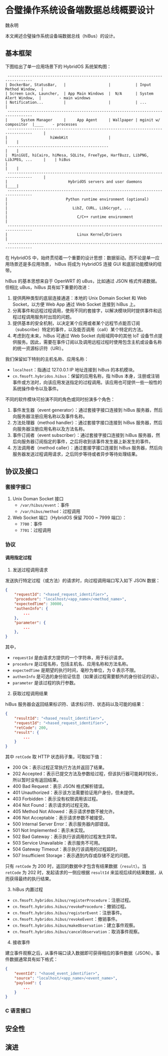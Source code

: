 # 合璧操作系统设备端数据总线概要设计

魏永明

本文阐述合璧操作系统设备端数据总线（hiBus）的设计。

## 基本框架

下图给出了单一应用场景下的 HybridOS 系统架构图：

```
 ---------------------------------------------------------------------------------
| DockerBar, StatusBar,   |                   |           | Input Method Window,  |
| Screen Lock, Launcher,  | App Main Windows  |  N/A      | System Alert Window,  |        - main windows
| Notification...         |                   |           | ...                   |
 ---------------------------------------------------------------------------------
|      System Manager     |     App Agent     | Wallpaper | mginit w/ compositor  |____    - processes
 ---------------------------------------------------------------------------------     |
|                   hiWebKit                  |                                   |    |
 ---------------------------------------------                                    |    |
|  MiniGUI, hiCairo, hiMesa, SQLite, FreeType, HarfBuzz, LibPNG, LibJPEG, ...     |    | hiBus
|                                                                                 |    |
 ---------------------------------------------------------------------------------     |
|                           HybridOS servers and user daemons                     |____|
 ---------------------------------------------------------------------------------
|                          Python runtime environment (optional)                  |
|                             LibZ, CURL, LibGcrypt, ...                          |
|                               C/C++ runtime environment                         |
 ---------------------------------------------------------------------------------
|                               Linux Kernel/Drivers                              |
 ---------------------------------------------------------------------------------
```

在 HybridOS 中，始终贯彻着一个重要的设计思想：数据驱动。而不论是单一应用场景还是多应用场景，
hiBus 将成为 HybridOS 连接 GUI 和底层功能模块的纽带。

hiBus 的基本思想来自于 OpenWRT 的 uBus，比如通过 JSON 格式传递数据。但相比 uBus，hiBus 具有如下重要的改进：

1. 提供两种类型的底层连接通道：本地的 Unix Domain Socket 和 Web Socket，以方便 Web App 通过 Web Socket 连接到 hiBus 上。
1. 分离事件和远程过程调用，使用不同的套接字，以解决模块同时提供事件和远程过程调用服务时出现的问题。
1. 提供基本的安全机制，以决定某个应用或者某个远程节点能否订阅（subscribe）特定的事件，以及能否调用（call）某个特定的方法。
1. 考虑到在未来，hiBus 可通过 Web Socket 向局域网中的其他 IoT 设备节点提供服务。因此，需要在事件订阅以及调用远程过程时使用包含主机或设备名称的统一资源标识符（URI）。

我们保留如下特别的主机名称、应用名称：

- `localhost`：指通过 127.0.0.1 IP 地址连接到 hiBus 的本机模块。
- `cn.fmsoft.hybridos.hibus`：保留的应用名称，指 hiBus 本身，注册或注销事件或方法时，向该应用发送指定的过程调用。该应用也可提供一些一般性的系统操作命令以及事件。

不同的软件模块可扮演不同的角色或同时扮演多个角色：

1. 事件发生器（event generator）：通过套接字接口连接到 hiBus 服务器，然后向服务器注册应用名称以及事件名称。
1. 方法处理器（method handler）：通过套接字接口连接到 hiBus 服务器，然后向服务器注册应用名称以及方法名称。
1. 事件订阅者（event subscriber）：通过套接字接口连接到 hiBus 服务器，然后向服务器订阅指定的事件，之后将收到该事件发生器上新发生的事件。
1. 方法调用者（method caller）：通过套接字接口连接到 hiBus 服务器，然后向服务器发送过程调用请求，之后同步等待或者异步等待处理结果。

## 协议及接口

### 套接字接口

1. Unix Doman Socket 接口
   - `/var/hibus/event`：事件
   - `/var/hibus/method`：过程调用
1. Web Socket 端口（HybridOS 保留 7000 ~ 7999 端口）：
   - `7700`：事件
   - `7701`：过程调用

### 协议

#### 调用指定过程

1) 发送过程调用请求

发送执行特定过程（或方法）的请求时，向过程调用端口写入如下 JSON 数据：

```json
{
    "requestId": "<hased_request_identifier>",
    "procedure": "localhost/<app_name>/<method_name>",
    "expectedTime": 30000,
    "authenInfo": {
        ...
    },
    "parameter": {
        ...
    },
}
```

其中，
   - `requestId` 是由请求方提供的一个字符串，用于标识请求。
   - `procedure` 是过程名称，包括主机名、应用名称和方法名称。
   - `expectedTime` 是期望的执行时间，毫秒为单位，为 0 表示不限。
   - `authenInfo` 是可选的身份验证信息（如果该过程需要额外的身份验证的话）。
   - `parameter` 是该过程的执行参数。

2) 获取过程调用结果

hiBus 服务器会返回结果标识符、请求标识符、状态码以及可能的结果：

```json
{
    "resultId": "<hased_result_identifier>",
    "requestId": "<hased_request_identifier>",
    "retCode": 200,
    "result": {
        ...
    }
}
```

其中 `retCode` 取 HTTP 状态码子集，可取如下值：

   - 200 Ok：表示过程正常执行方法并返回了结果。
   - 202 Accepted：表示已提交方法及参数给过程，但该执行器可能耗时较长，所以暂时没有返回结果。
   - 400 Bad Request：表示 JSON 格式解析错误。
   - 401 Unauthorized：表示该方法需要验证用户身份，但未提供。
   - 403 Forbidden：表示没有权限调用该过程。
   - 404 Not Found：表示请求的过程无效。
   - 405 Method Not Allowed：表示请求参数不被允许。
   - 406 Not Acceptable：表示请求参数不被接受。
   - 500 Internal Server Error：表示服务器内部错误。
   - 501 Not Implemented：表示未实现。
   - 502 Bad Gateway：表示执行该调用的过程发生异常。
   - 503 Service Unavailable：表示服务不可用。
   - 504 Gateway Timeout：表示执行该调用的过程超时。
   - 507 Insufficient Storage：表示遇到内存或存储不足的问题。

只有 `retCode` 为 200 时，返回的数据中才包含有结果数据（`result`）。当 `retCode` 为 202 时，发起请求的一侧应根据 `resultId` 来监视后续的结果数据，从而获得最终的执行结果。

3) hiBus 内置过程

- `cn.fmsoft.hybridos.hibus/registerProcedure`：注册过程。
- `cn.fmsoft.hybridos.hibus/revokeProcedure`：撤销过程。
- `cn.fmsoft.hybridos.hibus/registerEvent`：注册事件。
- `cn.fmsoft.hybridos.hibus/revokeEvent`：撤销事件。
- `cn.fmsoft.hybridos.hibus/makeObservation`：建立事件观察。
- `cn.fmsoft.hybridos.hibus/cancelObservation`：取消事件观察。

4) 接收事件

建立事件观察之后，从事件端口读入数据即可获得相应的事件数据（JSON）。事件数据通常具有如下格式：

```json
{
    "eventId": "<hased_event_identifier>",
    "source": "localhost/<app_name>/<event_name>",
    "payload": {
        ...
    }
}
```

### C 语言接口

## 安全性

## 演进

